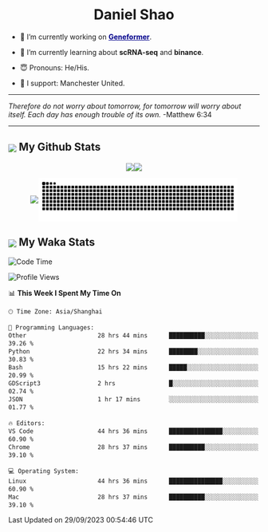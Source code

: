 

<h1 align="center">Daniel Shao</h1>

- 🐒 I’m currently working on <strong><a href="https://huggingface.co/ctheodoris/Geneformer" style="color: darkblue">Geneformer</a></strong>.

- 🥹 I’m currently learning about **scRNA-seq** and **binance**.

- 😇 Pronouns: He/His.

- 🦧 I support: Manchester United.

---

<i> Therefore do not worry about tomorrow, for tomorrow will worry about itself. Each day has enough trouble of its own. </i> -Matthew 6:34

---

<h2><img src="https://emojis.slackmojis.com/emojis/images/1579216111/7550/pikachu_wave.gif?1579216111" align="center" width="28" /> My Github Stats</h2>

<p align="center"><img align="center" src = "https://github-readme-stats.vercel.app/api?username=super-dainiu&show_icons=true&count_private=true&theme=tokyonight&hide=issues&line_height=30" width="400px"><img align="center" src = "https://github-readme-streak-stats.herokuapp.com/?user=super-dainiu&theme=tokyonight" width="400px"></p>

<p align="center"><img align="center" width="400px" src="https://github-readme-stats.vercel.app/api/top-langs/?username=super-dainiu&layout=compact&theme=tokyonight&hide=html,tex,jupyter%20notebook"><img align="center" width="400px" src="https://github.com/super-dainiu/super-dainiu/blob/output/github-contribution-grid-snake.svg"></p>

<h2><img src="https://emojis.slackmojis.com/emojis/images/1579216111/7550/pikachu_wave.gif?1579216111" align="center" width="28" /> My Waka Stats</h2>

<!--START_SECTION:waka-->
![Code Time](http://img.shields.io/badge/Code%20Time-576%20hrs%2057%20mins-blue)

![Profile Views](http://img.shields.io/badge/Profile%20Views-16-blue)

📊 **This Week I Spent My Time On** 

```text
🕑︎ Time Zone: Asia/Shanghai

💬 Programming Languages: 
Other                    28 hrs 44 mins      ██████████░░░░░░░░░░░░░░░   39.26 % 
Python                   22 hrs 34 mins      ████████░░░░░░░░░░░░░░░░░   30.83 % 
Bash                     15 hrs 22 mins      █████░░░░░░░░░░░░░░░░░░░░   20.99 % 
GDScript3                2 hrs               █░░░░░░░░░░░░░░░░░░░░░░░░   02.74 % 
JSON                     1 hr 17 mins        ░░░░░░░░░░░░░░░░░░░░░░░░░   01.77 % 

🔥 Editors: 
VS Code                  44 hrs 36 mins      ███████████████░░░░░░░░░░   60.90 % 
Chrome                   28 hrs 37 mins      ██████████░░░░░░░░░░░░░░░   39.10 % 

💻 Operating System: 
Linux                    44 hrs 36 mins      ███████████████░░░░░░░░░░   60.90 % 
Mac                      28 hrs 37 mins      ██████████░░░░░░░░░░░░░░░   39.10 % 
```


 Last Updated on 29/09/2023 00:54:46 UTC
<!--END_SECTION:waka-->
